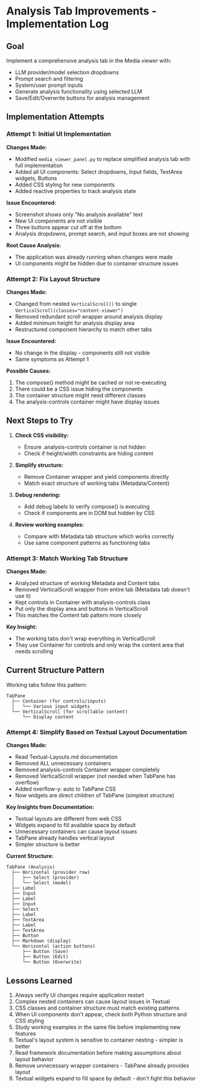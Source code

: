 # Analysis Tab Improvements - Implementation Log

## Goal
Implement a comprehensive analysis tab in the Media viewer with:
- LLM provider/model selection dropdowns
- Prompt search and filtering
- System/user prompt inputs
- Generate analysis functionality using selected LLM
- Save/Edit/Overwrite buttons for analysis management

## Implementation Attempts

### Attempt 1: Initial UI Implementation
**Changes Made:**
- Modified `media_viewer_panel.py` to replace simplified analysis tab with full implementation
- Added all UI components: Select dropdowns, Input fields, TextArea widgets, Buttons
- Added CSS styling for new components
- Added reactive properties to track analysis state

**Issue Encountered:**
- Screenshot shows only "No analysis available" text
- New UI components are not visible
- Three buttons appear cut off at the bottom
- Analysis dropdowns, prompt search, and input boxes are not showing

**Root Cause Analysis:**
- The application was already running when changes were made
- UI components might be hidden due to container structure issues

### Attempt 2: Fix Layout Structure
**Changes Made:**
- Changed from nested `VerticalScroll()` to single `VerticalScroll(classes="content-viewer")`
- Removed redundant scroll wrapper around analysis display
- Added minimum height for analysis display area
- Restructured component hierarchy to match other tabs

**Issue Encountered:**
- No change in the display - components still not visible
- Same symptoms as Attempt 1

**Possible Causes:**
1. The compose() method might be cached or not re-executing
2. There could be a CSS issue hiding the components
3. The container structure might need different classes
4. The analysis-controls container might have display issues

## Next Steps to Try

1. **Check CSS visibility:**
   - Ensure .analysis-controls container is not hidden
   - Check if height/width constraints are hiding content

2. **Simplify structure:**
   - Remove Container wrapper and yield components directly
   - Match exact structure of working tabs (Metadata/Content)

3. **Debug rendering:**
   - Add debug labels to verify compose() is executing
   - Check if components are in DOM but hidden by CSS

4. **Review working examples:**
   - Compare with Metadata tab structure which works correctly
   - Use same component patterns as functioning tabs

### Attempt 3: Match Working Tab Structure
**Changes Made:**
- Analyzed structure of working Metadata and Content tabs
- Removed VerticalScroll wrapper from entire tab (Metadata tab doesn't use it)
- Kept controls in Container with analysis-controls class
- Put only the display area and buttons in VerticalScroll
- This matches the Content tab pattern more closely

**Key Insight:**
- The working tabs don't wrap everything in VerticalScroll
- They use Container for controls and only wrap the content area that needs scrolling

## Current Structure Pattern

Working tabs follow this pattern:
```
TabPane
  ├── Container (for controls/inputs)
  │   └── Various input widgets
  └── VerticalScroll (for scrollable content)
      └── Display content
```

### Attempt 4: Simplify Based on Textual Layout Documentation
**Changes Made:**
- Read Textual-Layouts.md documentation
- Removed ALL unnecessary containers
- Removed analysis-controls Container wrapper completely
- Removed VerticalScroll wrapper (not needed when TabPane has overflow)
- Added overflow-y: auto to TabPane CSS
- Now widgets are direct children of TabPane (simplest structure)

**Key Insights from Documentation:**
- Textual layouts are different from web CSS
- Widgets expand to fill available space by default
- Unnecessary containers can cause layout issues
- TabPane already handles vertical layout
- Simpler structure is better

**Current Structure:**
```
TabPane (Analysis)
  ├── Horizontal (provider row)
  │   ├── Select (provider)
  │   └── Select (model)
  ├── Label
  ├── Input
  ├── Label
  ├── Input
  ├── Select
  ├── Label
  ├── TextArea
  ├── Label
  ├── TextArea
  ├── Button
  ├── Markdown (display)
  └── Horizontal (action buttons)
      ├── Button (Save)
      ├── Button (Edit)
      └── Button (Overwrite)
```

## Lessons Learned

1. Always verify UI changes require application restart
2. Complex nested containers can cause layout issues in Textual
3. CSS classes and container structure must match existing patterns
4. When UI components don't appear, check both Python structure and CSS styling
5. Study working examples in the same file before implementing new features
6. Textual's layout system is sensitive to container nesting - simpler is better
7. Read framework documentation before making assumptions about layout behavior
8. Remove unnecessary wrapper containers - TabPane already provides layout
9. Textual widgets expand to fill space by default - don't fight this behavior